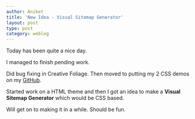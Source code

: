 ```yaml
---
author: Aniket
title: 'New Idea - Visual Sitemap Generator'
layout: post
type: post
category: weblog
---
```


Today has been quite a nice day.

I managed to finish pending work.

Did bug fixing in Creative Foliage. Then moved to putting my 2 CSS demos on my [GitHub](https://github.com/aniketpant).

Started work on a HTML theme and then I got an idea to make a **Visual Sitemap Generator** which would be CSS based.

Will get on to making it in a while. Should be fun.